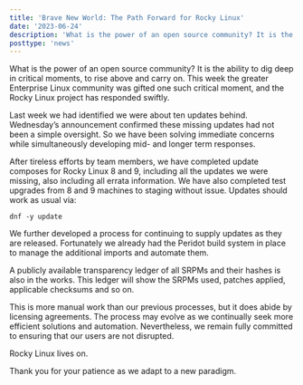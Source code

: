 ```yaml
---
title: 'Brave New World: The Path Forward for Rocky Linux'
date: '2023-06-24'
description: 'What is the power of an open source community? It is the ability to dig deep in critical moments, to rise above and carry on. This week the greater Enterprise Linux community was gifted one such critical moment, and the Rocky Linux project has responded swiftly.'
posttype: 'news'
---
```


What is the power of an open source community? It is the ability to dig deep in critical moments, to rise above and carry on. This week the greater Enterprise Linux community was gifted one such critical moment, and the Rocky Linux project has responded swiftly.

Last week we had identified we were about ten updates behind. Wednesday’s announcement confirmed these missing updates had not been a simple oversight. So we have been solving immediate concerns while simultaneously developing mid- and longer term responses.

After tireless efforts by team members, we have completed update composes for Rocky Linux 8 and 9, including all the updates we were missing, also including all errata information. We have also completed test upgrades from 8 and 9 machines to staging without issue.
Updates should work as usual via:

`dnf -y update`

We further developed a process for continuing to supply updates as they are released. Fortunately we already had the Peridot build system in place to manage the additional imports and automate them.

A publicly available transparency ledger of all SRPMs and their hashes is also in the works. This ledger will show the SRPMs used, patches applied, applicable checksums and so on.

This is more manual work than our previous processes, but it does abide by licensing agreements. The process may evolve as we continually seek more efficient solutions and automation. Nevertheless, we remain fully committed to ensuring that our users are not disrupted.

Rocky Linux lives on.

Thank you for your patience as we adapt to a new paradigm.
